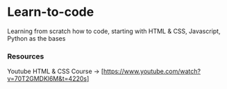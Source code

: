 # Learn-to-code
Learning from scratch how to code, starting with HTML &amp; CSS, Javascript, Python as the bases 
### Resources 
Youtube HTML & CSS Course -> [https://www.youtube.com/watch?v=70T2GMDKl6M&t=4220s]
 